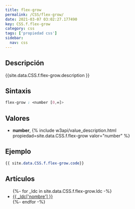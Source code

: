 ```yaml
---
title: flex-grow
permalink: /CSS/flex-grow/
date: 2021-03-07 03:02:27.177490
key: CSS.f.flex-grow
category: css
tags: ['propiedad css']
sidebar: 
  nav: css
---
```


## Descripción
{{site.data.CSS.f.flex-grow.description }}

## Sintaxis
~~~css
flex-grow : <number [0,∞]>
~~~

## Valores
* **number**,  {% include w3api/value_description.html propiedad=site.data.CSS.f.flex-grow valor="number" %}

## Ejemplo
~~~css
{{ site.data.CSS.f.flex-grow.code}}
~~~

## Artículos
<ul>
{%- for _ldc in site.data.CSS.f.flex-grow.ldc -%}
   <li>
       <a href="{{_ldc['url'] }}">{{ _ldc['nombre'] }}</a>
   </li>
{%- endfor -%}
</ul>
